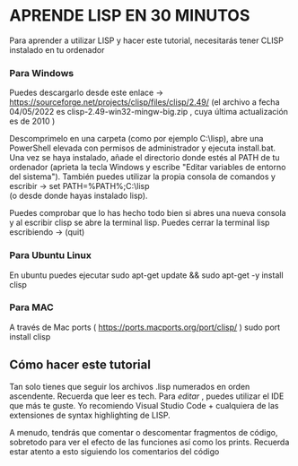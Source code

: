 # APRENDE LISP EN 30 MINUTOS #
Para aprender a utilizar LISP y hacer este tutorial, necesitarás tener CLISP instalado en tu ordenador
   
### Para Windows ###
Puedes descargarlo desde este enlace -> https://sourceforge.net/projects/clisp/files/clisp/2.49/
(el archivo a fecha 04/05/2022 es clisp-2.49-win32-mingw-big.zip , cuya última actualización es de 2010 )

Descomprimelo en una carpeta (como por ejemplo C:\lisp), abre una PowerShell elevada con permisos
de administrador y ejecuta install.bat. Una vez se haya instalado, añade el directorio donde estés
al PATH de tu ordenador (aprieta la tecla Windows y escribe "Editar variables de entorno del sistema").
También puedes utilizar la propia consola de comandos y escribir -> set PATH=%PATH%;C:\lisp\
(o desde donde hayas instalado lisp).

Puedes comprobar que lo has hecho todo bien si abres una nueva consola y al escribir clisp se abre
la terminal lisp. Puedes cerrar la terminal lisp escribiendo -> (quit)

### Para Ubuntu Linux ###
En ubuntu puedes ejecutar sudo apt-get update && sudo apt-get -y install clisp

### Para MAC ###
A través de Mac ports ( https://ports.macports.org/port/clisp/ ) 
sudo port install clisp

## Cómo hacer este tutorial
Tan solo tienes que seguir los archivos .lisp numerados en orden ascendente. Recuerda que leer es tech.
Para *editar* , puedes utilizar el IDE que más te guste. Yo recomiendo Visual Studio Code + cualquiera de las
extensiones de syntax highlighting de LISP.

A menudo, tendrás que comentar o descomentar fragmentos de código, sobretodo para ver el efecto de las funciones
así como los prints. Recuerda estar atento a esto siguiendo los comentarios del código